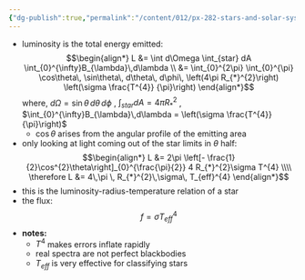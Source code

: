 ```yaml
---
{"dg-publish":true,"permalink":"/content/012/px-282-stars-and-solar-system/term-1-stars/a-introduction/px-282-a9-connection-to-luminosity/","noteIcon":"1","created":"2025-08-27T13:14:15.742+01:00","updated":"2024-11-26T09:33:55.000+00:00"}
---
```


- luminosity is the total energy emitted: 
$$\begin{align*}
	L &= \int d\Omega \int_{star} dA \int_{0}^{\infty}B_{\lambda}\,d\lambda \\
	&= \int_{0}^{2\pi} \int_{0}^{\pi} \cos\theta\, \sin\theta\, d\theta\, d\phi\, \left(4\pi R_{*}^{2}\right) \left(\sigma \frac{T^{4}}	{\pi}\right)
\end{align*}$$
	where, 
		$d\Omega = \sin\theta\, d\theta\, d\phi$ ,
		$\int_{star} dA = 4\pi R_{*}^{2}$ ,
		$\int_{0}^{\infty}B_{\lambda}\,d\lambda  = \left(\sigma \frac{T^{4}}{\pi}\right)$
	- $\cos\theta$ arises from the angular profile of the emitting area
- only looking at light coming out of the star limits in $\theta$ half: 
$$\begin{align*}
	L &= 2\pi \left[- \frac{1}{2}\cos^{2}\theta\right]_{0}^{\frac{\pi}{2}} 4 R_{*}^{2}\sigma T^{4} \\\\
	\therefore L &= 4\,\pi \, R_{*}^{2}\,\sigma\, T_{eff}^{4}
\end{align*}$$
- this is the luminosity-radius-temperature relation of a star
- the flux: 
$$f = \sigma T_{eff}^{4}$$
- **notes:**
	- $T^{4}$ makes errors inflate rapidly
	- real spectra are not perfect blackbodies
	- $T_{eff}$ is very effective for classifying stars
